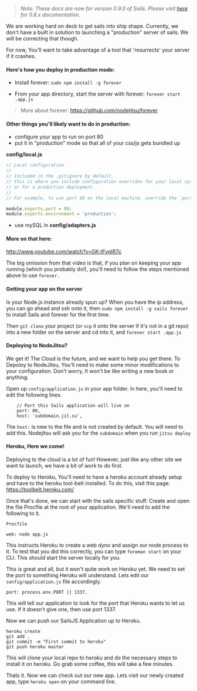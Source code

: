 > _Note: These docs are now for version 0.9.0 of Sails.  Please visit [here](http://08x.sailsjs.org) for 0.8.x documentation._

We are working hard on deck to get sails into ship shape.  Currently, we don't have a built in solution to launching a "production" server of sails.  We will be correcting that though.

For now, You'll want to take advantage of a tool that 'resurrects' your server if it crashes.  

#### Here's how you deploy in production mode:

+ Install forever: `sudo npm install -g forever`

+ From your app directory, start the server with forever: `forever start .app.js`

> More about forever: https://github.com/nodejitsu/forever

#### Other things you'll likely want to do in production:
+ configure your app to run on port 80 
+ put it in "production" mode so that all of your css/js gets bundled up

**config/local.js**
```javascript
// Local configuration
// 
// Included in the .gitignore by default,
// this is where you include configuration overrides for your local system
// or for a production deployment.
//
// For example, to use port 80 on the local machine, override the `port` config

module.exports.port = 80;
module.exports.environment = 'production';

```
+ use mySQL in **config/adapters.js**

#### More on that here: 
http://www.youtube.com/watch?v=GK-tFvpIR7c

The big omission from that video is that, if you plan on keeping your app running (which you probably do!), you'll need to follow the steps mentioned above to use `forever.`

#### Getting your app on the server
Is your Node.js instance already spun up?  When you have the ip address, you can go ahead and ssh onto it, then `sudo npm install -g sails forever` to install Sails and forever for the first time.  

Then `git clone` your project (or `scp` it onto the server if it's not in a git repo) into a new folder on the server and cd into it, and `forever start .app.js`


#### Deploying to NodeJitsu?
We get it! The Cloud is the future, and we want to help you get there.  To Depoloy to NodeJitsu, You'll need to make some minor modifications to your configuration.  Don't worry, It won't be like writing a new book or anything.

Open up `config/application.js` in your app folder. In here, you'll need to edit the following lines.

```
	// Port this Sails application will live on
	port: 80,
	host: 'subdomain.jit.su',
```

The `host:` is new to the file and is not created by default.  You will need to add this.  Nodejitsu will ask you for the `subdomain` when you run `jitsu deploy`

#### Heroku, Here we come!
Deploying to the cloud is a lot of fun! However, just like any other site we want to launch, we have a bit of work to do first.

To deploy to Heroku,  You'll need to have a heroku account already setup and have to the heroku tool-belt installed.  To do this, visit this page: https://toolbelt.heroku.com/

Once that's done, we can start with the sails specific stuff.  Create and open the file Procfile at the root of your application.  We'll need to add the following to it.

`Procfile`
```
web: node app.js
```
This instructs Heroku to create a web dyno and assign our node process to it.  To test that you did this correctly, you can type `foreman start` on your CLI.  This should start the server locally for you.

This is great and all, but it won't quite work on Heroku yet.  We need to set the port to something Heroku will understand. Lets edit our `config/application.js` file accordingly.

```
port: process.env.PORT || 1337,
```

This will tell our application to look for the port that Heroku wants to let us use.  If it doesn't give one, then use port 1337.

Now we can push our SailsJS Application up to Heroku.
```
heroku create
git add .
git commit -m "First commit to heroku"
git push heroku master
```
This will clone your local repo to heroku and do the necessary steps to install it on heroku.  Go grab some coffee, this will take a few minutes.

Thats it. Now we can check out our new app. Lets visit our newly created app, type `heroku open` on your command line.